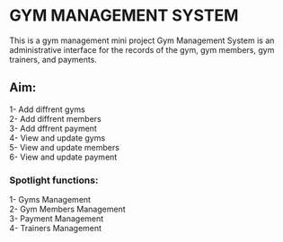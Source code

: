 # GYM MANAGEMENT SYSTEM

This is a gym management mini project
Gym Management System is an administrative interface for the records of the gym, gym members, gym trainers, and payments.

## Aim:
1- Add diffrent gyms<br/>
2- Add diffrent members<br/>
3- Add dffrent payment<br/>
4- View and update gyms<br/> 
5- View and update members<br/>
6- View and update payment<br/>

### Spotlight functions:
1- Gyms Management<br/>
2- Gym Members Management<br/>
3- Payment Management<br/>
4- Trainers Management<br/>







